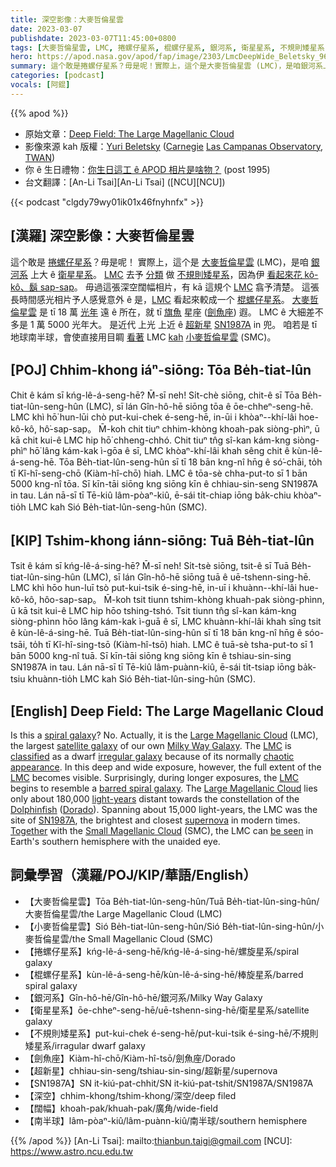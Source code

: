 ```yaml
---
title: 深空影像：大麥哲倫星雲
date: 2023-03-07
publishdate: 2023-03-07T11:45:00+0800
tags: [大麥哲倫星雲, LMC, 捲螺仔星系, 棍螺仔星系, 銀河系, 衛星星系, 不規則矮星系, 劍魚座, 小麥哲倫星雲, SMC, 超新星, SN1987A, 深空, 闊幅, 南半球]
hero: https://apod.nasa.gov/apod/fap/image/2303/LmcDeepWide_Beletsky_960.jpg
summary: 這个敢是捲螺仔星系？毋是呢！實際上，這个是大麥哲倫星雲 (LMC)，是咱銀河系上大 ê 衛星星系。
categories: [podcast]
vocals: [阿錕]
---
```


{{% apod %}}

- 原始文章：[Deep Field: The Large Magellanic Cloud](https://apod.nasa.gov/apod/ap230307.html)
- 影像來源 kah 版權：[Yuri Beletsky](https://www.instagram.com/yuribeletsky/) ([Carnegie](http://carnegiescience.edu/) [Las Campanas Observatory](http://www.lco.cl/), [TWAN](https://twanight.org/about/))
- 你 ê 生日禮物：[你生日這工 ê APOD 相片是啥物？](https://apod.nasa.gov/apod/calendar/allyears.html) (post 1995)
- 台文翻譯：[An-Li Tsai][An-Li Tsai] ([NCU][NCU])

{{< podcast "clgdy79wy01ik01x46fnyhnfx" >}}

## [漢羅] 深空影像：大麥哲倫星雲
這个敢是 [捲螺仔星系][spiral galaxy]？毋是呢！
實際上，這个是 [大麥哲倫星雲][Large Magellanic Cloud 1] (LMC)，是咱 [銀河系][Milky Way Galaxy] 上大 ê [衛星星系][satellite galaxy]。
[LMC][LMC 1]  去予 [分類][classified] 做 [不規則矮星系][irregular galaxy]，因為伊 [看起來花 kô-kô、鬍 sap-sap][chaotic appearance]。
毋過這張深空闊幅相片，有 kā 這規个 [LMC][LMC 2] 翕予清楚。
這張長時間感光相片予人感覺意外 ê 是，[LMC][LMC 3] 看起來較成一个 [棍螺仔星系][barred spiral galaxy]。
[大麥哲倫星雲][Large Magellanic Cloud 2] 是 tī 18 萬 [光年][light-years] 遠 ê 所在，就 tī [旗魚][Dolphinfish] 星座 ([劍魚座][Dorado]) 遐。
LMC ê 大細差不多是 1 萬 5000 光年大。
是近代 上光 上近 ê [超新星][supernova] [SN1987A][SN1987A] in 兜。
咱若是 tī 地球南半球，會使直接用目睭 [看著][be seen] LMC [kah][Together] [小麥哲倫星雲][Small Magellanic Cloud] (SMC)。


## [POJ] Chhim-khong iáⁿ-siōng: Tōa Be̍h-tiat-lûn
Chit ê kám sī kńg-lê-á-seng-hē? M̄-sī neh!
Si̍t-chè siōng, chit-ê sī Tōa Be̍h-tiat-lûn-seng-hûn (LMC), sī lán Gîn-hô-hē siōng tōa ê ōe-chheⁿ-seng-hē.
LMC khì hō͘ hun-lūi chò put-kui-chek é-seng-hē, in-ūi i khòaⁿ--khí-lâi hoe-kô-kô, hô͘-sap-sap。
M̄-koh chit tiuⁿ chhim-khòng khoah-pak siòng-phìⁿ, ū kā chit kui-ê LMC hip hō͘ chheng-chhó.
Chit tiuⁿ tn̂g sî-kan kám-kng siòng-phìⁿ hō͘ lâng kám-kak ì-gōa ê sī, LMC khòaⁿ-khí-lâi khah sêng chit ê kùn-lê-á-seng-hē.
Tōa Be̍h-tiat-lûn-seng-hûn sī tī 18 bān kng-nî hn̄g ê só͘-chāi, to̍h tī Kî-hî-seng-chō (Kiàm-hî-chō) hiah.
LMC ê tōa-sè chha-put-to sī 1 bān 5000 kng-nî tōa.
Sī kīn-tāi siōng kng siōng kīn ê chhiau-sin-seng SN1987A in tau.
Lán nā-sī tī Tē-kiû lâm-pòaⁿ-kiû, ē-sái ti̍t-chiap iōng ba̍k-chiu khòaⁿ-tio̍h LMC kah Sió Be̍h-tiat-lûn-seng-hûn (SMC).


## [KIP] Tshim-khong iánn-siōng: Tuā Be̍h-tiat-lûn
Tsit ê kám sī kńg-lê-á-sing-hē? M̄-sī neh!
Si̍t-tsè siōng, tsit-ê sī Tuā Be̍h-tiat-lûn-sing-hûn (LMC), sī lán Gîn-hô-hē siōng tuā ê uē-tshenn-sing-hē.
LMC khì hōo hun-luī tsò put-kui-tsik é-sing-hē, in-uī i khuànn--khí-lâi hue-kô-kô, hôo-sap-sap。
M̄-koh tsit tiunn tshim-khòng khuah-pak siòng-phìnn, ū kā tsit kui-ê LMC hip hōo tshing-tshó.
Tsit tiunn tn̂g sî-kan kám-kng siòng-phìnn hōo lâng kám-kak ì-guā ê sī, LMC khuànn-khí-lâi khah sîng tsit ê kùn-lê-á-sing-hē.
Tuā Be̍h-tiat-lûn-sing-hûn sī tī 18 bān kng-nî hn̄g ê sóo-tsāi, to̍h tī Kî-hî-sing-tsō (Kiàm-hî-tsō) hiah.
LMC ê tuā-sè tsha-put-to sī 1 bān 5000 kng-nî tuā.
Sī kīn-tāi siōng kng siōng kīn ê tshiau-sin-sing SN1987A in tau.
Lán nā-sī tī Tē-kiû lâm-puànn-kiû, ē-sái ti̍t-tsiap iōng ba̍k-tsiu khuànn-tio̍h LMC kah Sió Be̍h-tiat-lûn-sing-hûn (SMC).


## [English] Deep Field: The Large Magellanic Cloud
Is this a [spiral galaxy][spiral galaxy]?
No.
Actually, it is the [Large Magellanic Cloud][Large Magellanic Cloud 1] (LMC), the largest [satellite galaxy][satellite galaxy] of our own [Milky Way Galaxy][Milky Way Galaxy].
The [LMC][LMC 1] is [classified][classified] as a dwarf [irregular galaxy][irregular galaxy] because of its normally [chaotic appearance][chaotic appearance].
In this deep and wide exposure, however, the full extent of the [LMC][LMC 2] becomes visible.
Surprisingly, during longer exposures, the [LMC][LMC 3] begins to resemble a [barred spiral galaxy][barred spiral galaxy].
The [Large Magellanic Cloud][Large Magellanic Cloud 2] lies only about 180,000 [light-years][light-years] distant towards the constellation of the [Dolphinfish][Dolphinfish] ([Dorado][Dorado]).
Spanning about 15,000 light-years, the LMC was the site of [SN1987A][SN1987A], the brightest and closest [supernova][supernova] in modern times.
[Together][Together] with the [Small Magellanic Cloud][Small Magellanic Cloud] (SMC), the LMC can [be seen][be seen] in Earth's southern hemisphere with the unaided eye.

## 詞彙學習（漢羅/POJ/KIP/華語/English）
- 【大麥哲倫星雲】Tōa Be̍h-tiat-lûn-seng-hûn/Tuā Be̍h-tiat-lûn-sing-hûn/大麥哲倫星雲/the Large Magellanic Cloud (LMC)
- 【小麥哲倫星雲】Sió Be̍h-tiat-lûn-seng-hûn/Sió Be̍h-tiat-lûn-sing-hûn/小麥哲倫星雲/the Small Magellanic Cloud (SMC)
- 【捲螺仔星系】kńg-lê-á-seng-hē/kńg-lê-á-sing-hē/螺旋星系/spiral galaxy
- 【棍螺仔星系】kùn-lê-á-seng-hē/kùn-lê-á-sing-hē/棒旋星系/barred spiral galaxy
- 【銀河系】Gîn-hô-hē/Gîn-hô-hē/銀河系/Milky Way Galaxy
- 【衛星星系】ōe-chheⁿ-seng-hē/uē-tshenn-sing-hē/衛星星系/satellite galaxy
- 【不規則矮星系】put-kui-chek é-seng-hē/put-kui-tsik é-sing-hē/不規則矮星系/irragular dwarf galaxy
- 【劍魚座】Kiàm-hî-chō/Kiàm-hî-tsō/劍魚座/Dorado
- 【超新星】chhiau-sin-seng/tshiau-sin-sing/超新星/supernova
- 【SN1987A】SN it-kiú-pat-chhit/SN it-kiú-pat-tshit/SN1987A/SN1987A
- 【深空】chhim-khong/tshim-khong/深空/deep filed
- 【闊幅】khoah-pak/khuah-pak/廣角/wide-field
- 【南半球】lâm-pòaⁿ-kiû/lâm-puànn-kiû/南半球/southern hemisphere


{{% /apod %}}
[An-Li Tsai]: mailto:thianbun.taigi@gmail.com
[NCU]: https://www.astro.ncu.edu.tw

[copyright]: https://apod.nasa.gov/apod/fap/lib/about_apod.html#srapply
[License]: https://creativecommons.org/licenses/by/2.0/


[spiral galaxy]:https://en.wikipedia.org/wiki/Spiral_galaxy#/media/File:M101_hires_STScI-PRC2006-10a.jpg
[Large Magellanic Cloud 1]:https://apod.nasa.gov/apod/ap060510.html
[satellite galaxy]:https://spaceplace.nasa.gov/satellite-galaxies/
[Milky Way Galaxy]:http://www.atlasoftheuniverse.com/galaxy.html
[LMC 1]:https://en.wikipedia.org/wiki/Large_Magellanic_Cloud
[classified]:https://www.astr.ua.edu/keel/galaxies/classify.html
[irregular galaxy]:https://en.wikipedia.org/wiki/Irregular_galaxy
[chaotic appearance]:https://apod.nasa.gov/apod/ap180516.html
[LMC 2]:https://apod.nasa.gov/apod/ap060518.html
[LMC 3]:https://apod.nasa.gov/apod/ap060904.html
[barred spiral galaxy]:https://apod.nasa.gov/apod/ap060827.html
[Large Magellanic Cloud 2]:https://apod.nasa.gov/apod/ap070330.html
[light-years]:https://chandra.harvard.edu/photo/cosmic_distance.html
[Dolphinfish]:https://en.wikipedia.org/wiki/Coryphaena
[Dorado]:https://en.wikipedia.org/wiki/Dorado
[SN1987A]:https://www.nasa.gov/feature/goddard/2017/the-dawn-of-a-new-era-for-supernova-1987a
[supernova]:https://spaceplace.nasa.gov/supernova/
[Together]:https://apod.nasa.gov/apod/ap230211.html
[Small Magellanic Cloud]:https://apod.nasa.gov/apod/ap210105.html
[be seen]:https://apod.nasa.gov/apod/ap060806.html

